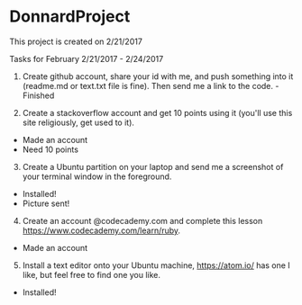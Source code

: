 # DonnardProject
This project is created on 2/21/2017

Tasks for February 2/21/2017 - 2/24/2017

1. Create github account, share your id with me, and push something into it (readme.md or text.txt file is fine). Then send me a link to the code. - Finished

2. Create a stackoverflow account and get 10 points using it (you'll use this site religiously, get used to it). 
  - Made an account
  - Need 10 points
  
3. Create a Ubuntu partition on your laptop and send me a screenshot of your terminal window in the foreground.
  - Installed!
  - Picture sent!
  
4. Create an account @codecademy.com and complete this lesson https://www.codecademy.com/learn/ruby.
  - Made an account
  
5. Install a text editor onto your Ubuntu machine, https://atom.io/ has one I like, but feel free to find one you like. 
  - Installed!
